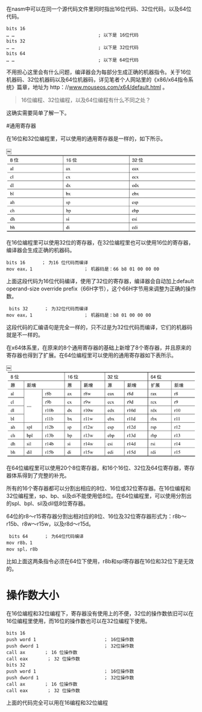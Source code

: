 

在nasm中可以在同一个源代码文件里同时指出16位代码、32位代码，以及64位代码。

```
bits 16￼
… …                               ; 以下是 16位代码￼
bits 32￼
… …                               ; 以下是 32位代码￼
bits 64￼
… …                               ; 以下是 64位代码
```

不用担心这里会有什么问题，编译器会为每部分生成正确的机器指令。关于16位机器码、32位机器码以及64位机器码，详见笔者个人网站里的《x86/x64指令系统》篇章，地址为 http：//www.mouseos.com/x64/default.html 。

>16位编程、32位编程，以及64位编程有什么不同之处？

这确实需要简单了解一下。

#通用寄存器

在16位和32位编程里，可以使用的通用寄存器是一样的，如下所示。

￼![2020-02-09-21-22-18.png](./images/2020-02-09-21-22-18.png)

在16位编程里可以使用32位的寄存器，在32位编程里也可以使用16位的寄存器，编译器会生成正确的机器码。

```
bits 16      ； 为16 位代码而编译￼
mov eax，1                   ； 机器码是：66 b8 01 00 00 00
```

上面这段代码为16位代码编译，使用了32位的寄存器，编译器会自动加上default operand-size override prefix（66H字节），这个66H字节用来调整为正确的操作数。

```
￼bits 32      ； 为32位代码而编译￼
mov eax，1                   ； 机器码是：b8 01 00 00 00
```

这段代码的汇编语句是完全一样的，只不过是为32位代码而编译，它们的机器码就是不一样的。

在x64体系里，在原来的8个通用寄存器的基础上新增了8个寄存器，并且原来的寄存器也得到了扩展。在64位编程里可以使用的通用寄存器如下表所示。

￼![2020-02-09-21-24-01.png](./images/2020-02-09-21-24-01.png)

在64位编程里可以使用20个8位寄存器，和16个16位、32位及64位寄存器，寄存器体系得到了完整的补充。

所有的16个寄存器都可以分割出相应的8位、16位或32位寄存器。在16位编程和32位编程里，sp、bp、si及di不能使用低8位。在64位编程里，可以使用分割出的spl、bpl、sil及dil低8位寄存器。

64位的r8～r15寄存器分割出相对应的8位、16位及32位寄存器形式为：r8b～r15b、r8w～r15w，以及r8d～r15d。

```
￼bits 64      ； 为64位代码编译￼
mov r8b，1￼
mov spl，r8b
```

比如上面这两条指令必须在64位下使用，r8b和spl寄存器在16位和32位下是无效的。

# 操作数大小

在16位编程和32位编程下，寄存器没有使用上的不便，32位的操作数依旧可以在16位编程里使用，而16位的操作数也可以在32位编程下使用。

```
bits 16￼
push word 1                         ； 16位操作数￼
push dword 1                        ； 32位操作数￼
call ax       ； 16 位操作数￼
call eax       ； 32 位操作数￼
bits 32￼
push word 1                         ； 16位操作数￼
push dword 1                        ； 32位操作数￼
call ax       ； 16 位操作数￼
call eax       ； 32 位操作数
```

上面的代码完全可以用在16编程和32位编程